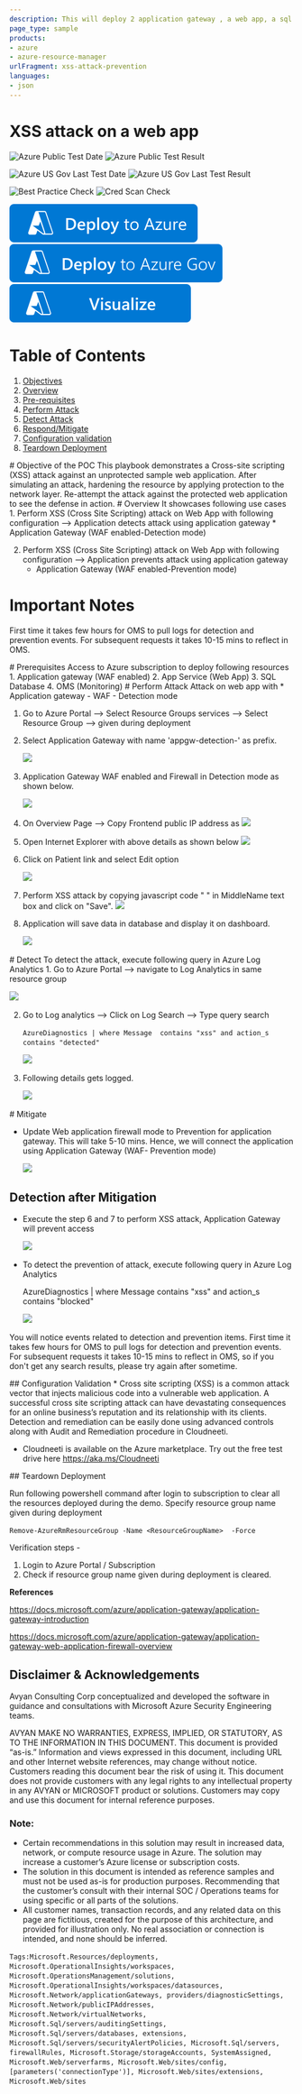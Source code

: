 ```yaml
---
description: This will deploy 2 application gateway , a web app, a sql server and database, OMS and other network resources. One app gateway is in detection mode and other is in prevention mode. Perform the XSS attack by following the guidleines and execute the scenario for mitigation and prevention of a XSS attack.
page_type: sample
products:
- azure
- azure-resource-manager
urlFragment: xss-attack-prevention
languages:
- json
---
```

# XSS attack on a web app

![Azure Public Test Date](https://azurequickstartsservice.blob.core.windows.net/badges/demos/xss-attack-prevention/PublicLastTestDate.svg)
![Azure Public Test Result](https://azurequickstartsservice.blob.core.windows.net/badges/demos/xss-attack-prevention/PublicDeployment.svg)

![Azure US Gov Last Test Date](https://azurequickstartsservice.blob.core.windows.net/badges/demos/xss-attack-prevention/FairfaxLastTestDate.svg)
![Azure US Gov Last Test Result](https://azurequickstartsservice.blob.core.windows.net/badges/demos/xss-attack-prevention/FairfaxDeployment.svg)

![Best Practice Check](https://azurequickstartsservice.blob.core.windows.net/badges/demos/xss-attack-prevention/BestPracticeResult.svg)
![Cred Scan Check](https://azurequickstartsservice.blob.core.windows.net/badges/demos/xss-attack-prevention/CredScanResult.svg)

[![Deploy To Azure](https://raw.githubusercontent.com/Azure/azure-quickstart-templates/master/1-CONTRIBUTION-GUIDE/images/deploytoazure.svg?sanitize=true)](https://portal.azure.com/#create/Microsoft.Template/uri/https%3A%2F%2Fraw.githubusercontent.com%2FSwiftsolves-msftT%2Fazure-quickstart-templates%2Fnates-xss-demo%2Fdemos%2Fxss-attack-prevention%2Fazuredeploy.json)
[![Deploy To Azure US Gov](https://raw.githubusercontent.com/Azure/azure-quickstart-templates/master/1-CONTRIBUTION-GUIDE/images/deploytoazuregov.svg?sanitize=true)](https://portal.azure.us/#create/Microsoft.Template/uri/https%3A%2F%2Fraw.githubusercontent.com%2FAzure%2Fazure-quickstart-templates%2Fmaster%2Fdemos%2Fxss-attack-prevention%2Fazuredeploy.json)
[![Visualize](https://raw.githubusercontent.com/Azure/azure-quickstart-templates/master/1-CONTRIBUTION-GUIDE/images/visualizebutton.svg?sanitize=true)](http://armviz.io/#/?load=https%3A%2F%2Fraw.githubusercontent.com%2FAzure%2Fazure-quickstart-templates%2Fmaster%2Fdemos%2Fxss-attack-prevention%2Fazuredeploy.json)

# Table of Contents
1. [Objectives](#objectives)
2. [Overview](#overview)
3. [Pre-requisites](#prerequisites)
4. [Perform Attack](#attack)
5. [Detect Attack](#detect)
6. [Respond/Mitigate](#mitigate)
7. [Configuration validation](#config)
8. [Teardown Deployment](#teardown)

<a name="objectives">
# Objective of the POC
This playbook demonstrates a Cross-site scripting (XSS) attack against an unprotected sample web application.  After simulating an attack, hardening the resource by applying protection to the network layer.  Re-attempt the attack against the protected web application to see the defense in action.

<a name="overview">
# Overview
It showcases following use cases
1. Perform XSS (Cross Site Scripting) attack on Web App with following configuration --> Application detects attack using application gateway
    * Application Gateway (WAF enabled-Detection mode)

2. Perform XSS (Cross Site Scripting) attack on Web App with following configuration --> Application prevents attack using application gateway
    * Application Gateway (WAF enabled-Prevention mode)

# Important Notes <a name="notes">
First time it takes few hours for OMS to pull logs for detection and prevention events. For subsequent requests it takes 10-15 mins to reflect in OMS.

<a name="prerequisites">
# Prerequisites
Access to Azure subscription to deploy following resources
1. Application gateway (WAF enabled)
2. App Service (Web App)
3. SQL Database
4. OMS (Monitoring)

<a name="attack">
# Perform Attack
Attack on web app with
* Application gateway - WAF - Detection mode

1. Go to Azure Portal --> Select Resource Groups services --> Select Resource Group --> <ResourceGroupName> given during deployment

2. Select Application Gateway with name 'appgw-detection-' as prefix.

    ![](images/xss-appgateway-det-location.png)

3. Application Gateway WAF enabled and Firewall in Detection mode as shown below.

    ![](images/xss-appgateway-waf-det.png)

4. On Overview Page --> Copy Frontend public IP address as
    ![](images/xss-appgateway-det-ip.png)

5. Open Internet Explorer with above details as shown below
    ![](images/xss-webapp-contoso-landingpage.png)

4. Click on Patient link and select Edit option

    ![](images/xss-webapp-contoso-patients-defpage.png)

4. Perform XSS attack by copying javascript code " **<script>alert('test script')</script>** " in MiddleName text box and click on "Save".
 ![](images/xss-attack-script.png)

5. Application will save data in database and display it on dashboard.

    ![](images/xss-attack-dashboard.png)

<a name="detect">
# Detect
To detect the attack, execute following query in Azure Log Analytics
1. Go to Azure Portal --> navigate to Log Analytics in same resource group

![](images/xss-common-oms-location.png)

2. Go to Log analytics --> Click on Log Search --> Type query search

    ```AzureDiagnostics | where Message  contains "xss" and action_s contains "detected"```

    ![](images/xss-oms-log-ana-location.png)

3. Following details gets logged.

    ![](images/xss-log-analytics-det.png)

<a name="mitigate">
# Mitigate

  * Update Web application firewall mode to Prevention for application gateway. This will take 5-10 mins. Hence, we will connect the application using Application Gateway (WAF- Prevention mode)

    ![](images/xss-appgateway-waf-prev.png)

## Detection after Mitigation

* Execute the step 6 and 7  to perform XSS attack, Application Gateway will prevent access

    ![](images/403-forbidden-access-denied.png)

* To detect the prevention of attack, execute following query in Azure Log Analytics

    AzureDiagnostics | where Message  contains "xss" and action_s contains "blocked"

    ![](images/xss-log-analytics-blocked.png)

You will notice events related to detection and prevention items. First time it takes few hours for OMS to pull logs for detection and prevention events. For subsequent requests it takes 10-15 mins to reflect in OMS, so if you don't get any search results, please try again after sometime.

<a name="config">
## Configuration Validation
* Cross site scripting (XSS) is a common attack vector that injects malicious code into a vulnerable web application. A successful cross site scripting attack can have devastating consequences for an online business’s reputation and its relationship with its clients. Detection and remediation can be easily done using advanced controls along with Audit and Remediation procedure in Cloudneeti.

* Cloudneeti is available on the Azure marketplace. Try out the free test drive here https://aka.ms/Cloudneeti

<a name="teardown">
## Teardown Deployment

Run following powershell command after login to subscription to clear all the resources deployed during the demo. Specify resource group name given during deployment

 `Remove-AzureRmResourceGroup -Name <ResourceGroupName>  -Force `

Verification steps -
1. Login to Azure Portal / Subscription
2. Check if resource group name given during deployment is cleared.
<p/>

**References**

https://docs.microsoft.com/azure/application-gateway/application-gateway-introduction

https://docs.microsoft.com/azure/application-gateway/application-gateway-web-application-firewall-overview

## Disclaimer & Acknowledgements

Avyan Consulting Corp conceptualized and developed the software in guidance and consultations with Microsoft Azure Security Engineering teams.

AVYAN MAKE NO WARRANTIES, EXPRESS, IMPLIED, OR STATUTORY, AS TO THE INFORMATION IN THIS DOCUMENT. This document is provided “as-is.” Information and views expressed in this document, including URL and other Internet website references, may change without notice. Customers reading this document bear the risk of using it. This document does not provide customers with any legal rights to any intellectual property in any AVYAN or MICROSOFT product or solutions. Customers may copy and use this document for internal reference purposes.

### Note:
*	Certain recommendations in this solution may result in increased data, network, or compute resource usage in Azure. The solution may increase a customer’s Azure license or subscription costs.
*	The solution in this document is intended as reference samples and must not be used as-is for production purposes. Recommending that the customer’s consult with their internal SOC / Operations teams for using specific or all parts of the solutions.
*	All customer names, transaction records, and any related data on this page are fictitious, created for the purpose of this architecture, and provided for illustration only. No real association or connection is intended, and none should be inferred.

`Tags:Microsoft.Resources/deployments, Microsoft.OperationalInsights/workspaces, Microsoft.OperationsManagement/solutions, Microsoft.OperationalInsights/workspaces/datasources, Microsoft.Network/applicationGateways, providers/diagnosticSettings, Microsoft.Network/publicIPAddresses, Microsoft.Network/virtualNetworks, Microsoft.Sql/servers/auditingSettings, Microsoft.Sql/servers/databases, extensions, Microsoft.Sql/servers/securityAlertPolicies, Microsoft.Sql/servers, firewallRules, Microsoft.Storage/storageAccounts, SystemAssigned, Microsoft.Web/serverfarms, Microsoft.Web/sites/config, [parameters('connectionType')], Microsoft.Web/sites/extensions, Microsoft.Web/sites`
